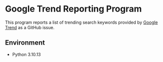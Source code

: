 # Google Trend Reporting Program
This program reports a list of trending search keywords provided by [Google Trend](https://trends.google.com/trends/trendingsearches/daily) as a GitHub issue.

## Environment
- Python 3.10.13